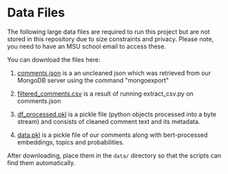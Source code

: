 # Data Files

The following large data files are required to run this project but are not stored in this repository due to size constraints and privacy.
Please note, you need to have an MSU school email to access these.

You can download the files here:


1. [comments.json](https://michiganstate.sharepoint.com/:u:/s/Section_SS25-CMSE-495-001-225215054-EL-32-A26-TwoSix/EXAYysZSTAFEld6TQo7WAGoBMKcPgRCMQbFAVKTIqbuyfQ?e=pPw0UJ) is a an uncleaned json which was retrieved from our MongoDB server using the command "mongoexport"

2. [filtered_comments.csv](https://michiganstate.sharepoint.com/:x:/s/Section_SS25-CMSE-495-001-225215054-EL-32-A26-TwoSix/EQERmIQ3SMNHgFfIE3J77FsBHJUC4tOYg69bBxVq75drWw?e=k2TeXe) is a result of running extract_csv.py on comments.json

3. [df_processed.pkl]() is a pickle file (python objects processed into a byte stream) and consists of cleaned comment text and its metadata.
   
4. [data.pkl]() is a pickle file of our comments along with bert-processed embeddings, topics and probabilities.


After downloading, place them in the `data/` directory so that the scripts can find them automatically.
